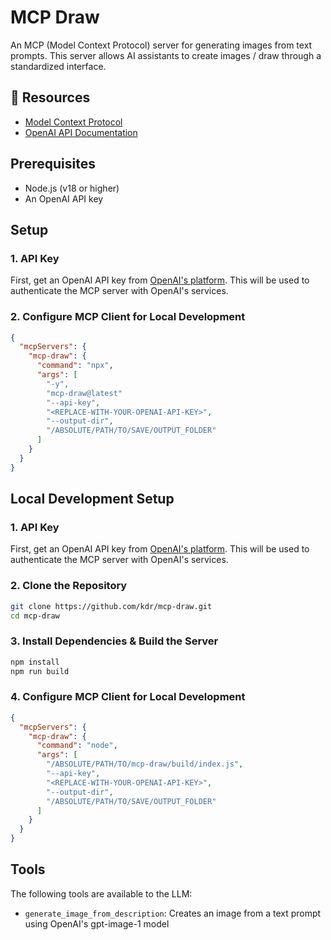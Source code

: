 # MCP Draw

An MCP (Model Context Protocol) server for generating images from text prompts. This server allows AI assistants to create images / draw through a standardized interface.

## 📖 Resources

- [Model Context Protocol](https://modelcontextprotocol.io/introduction)
- [OpenAI API Documentation](https://platform.openai.com/docs/api-reference)

## Prerequisites

- Node.js (v18 or higher)
- An OpenAI API key

## Setup

### 1. API Key

First, get an OpenAI API key from [OpenAI's platform](https://platform.openai.com/api-keys). This will be used to authenticate the MCP server with OpenAI's services.

### 2. Configure MCP Client for Local Development

```json
{
  "mcpServers": {
    "mcp-draw": {
      "command": "npx",
      "args": [
        "-y",
        "mcp-draw@latest"
        "--api-key",
        "<REPLACE-WITH-YOUR-OPENAI-API-KEY>",
        "--output-dir",
        "/ABSOLUTE/PATH/TO/SAVE/OUTPUT_FOLDER"
      ]
    }
  }
}
```

## Local Development Setup

### 1. API Key

First, get an OpenAI API key from [OpenAI's platform](https://platform.openai.com/api-keys). This will be used to authenticate the MCP server with OpenAI's services.

### 2. Clone the Repository

```bash
git clone https://github.com/kdr/mcp-draw.git
cd mcp-draw
```

### 3. Install Dependencies & Build the Server

```bash
npm install
npm run build
```

### 4. Configure MCP Client for Local Development

```json
{
  "mcpServers": {
    "mcp-draw": {
      "command": "node",
      "args": [
        "/ABSOLUTE/PATH/TO/mcp-draw/build/index.js",
        "--api-key",
        "<REPLACE-WITH-YOUR-OPENAI-API-KEY>",
        "--output-dir",
        "/ABSOLUTE/PATH/TO/SAVE/OUTPUT_FOLDER"
      ]
    }
  }
}
```

## Tools

The following tools are available to the LLM:

- `generate_image_from_description`: Creates an image from a text prompt using OpenAI's gpt-image-1 model
